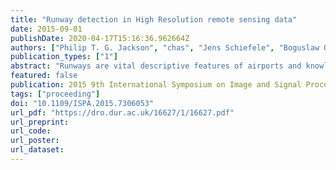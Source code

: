 ```yaml
---
title: "Runway detection in High Resolution remote sensing data"
date: 2015-09-01
publishDate: 2020-04-17T15:16:36.962664Z
authors: ["Philip T. G. Jackson", "chas", "Jens Schiefele", "Boguslaw Obara"]
publication_types: ["1"]
abstract: "Runways are vital descriptive features of airports and knowledge of their location is important to many aviation and military applications. With the recent wide availability of remote sensing data, there is demand for an automatic process of extracting runway geometry from satellite imagery. In particular, Very High Resolution (VHR) data makes it feasible to extract a runway's area precisely. In this paper we establish a novel method for accurate and precise extraction of geometric polygons for an arbitrary number of runways in VHR remote sensing imagery. Validated results are demonstrated for a dataset of twelve images of six different airports, at 61 cm resolution from the QuickBird II satellite."
featured: false
publication: 2015 9th International Symposium on Image and Signal Processing and Analysis (ISPA)
tags: ["proceeding"]
doi: "10.1109/ISPA.2015.7306053"
url_pdf: "https://dro.dur.ac.uk/16627/1/16627.pdf"
url_preprint:
url_code:
url_poster:
url_dataset:
---
```


